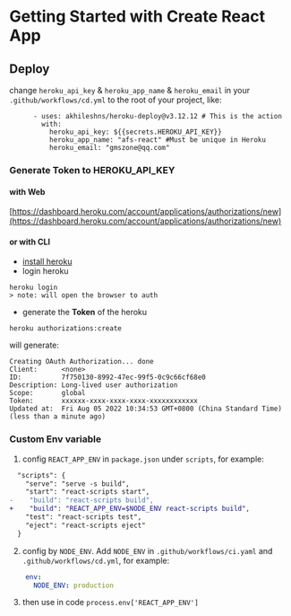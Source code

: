 # Getting Started with Create React App

## Deploy

change `heroku_api_key` & `heroku_app_name` & `heroku_email`  in your `.github/workflows/cd.yml` to the root of your project, like:

```
      - uses: akhileshns/heroku-deploy@v3.12.12 # This is the action
        with:
          heroku_api_key: ${{secrets.HEROKU_API_KEY}}
          heroku_app_name: "afs-react" #Must be unique in Heroku
          heroku_email: "gmszone@qq.com"
```

### Generate Token to HEROKU_API_KEY

#### with Web

[https://dashboard.heroku.com/account/applications/authorizations/new](https://dashboard.heroku.com/account/applications/authorizations/new)

#### or with CLI

- [install heroku](https://devcenter.heroku.com/articles/heroku-cli)
- login heroku

```
heroku login
> note: will open the browser to auth
```
- generate the **Token** of the heroku
```
heroku authorizations:create
```

will generate:

```
Creating OAuth Authorization... done
Client:      <none>
ID:          7f750130-8992-47ec-99f5-0c9c66cf68e0
Description: Long-lived user authorization
Scope:       global
Token:       xxxxxx-xxxx-xxxx-xxxx-xxxxxxxxxxxx
Updated at:  Fri Aug 05 2022 10:34:53 GMT+0800 (China Standard Time) (less than a minute ago)
```

### Custom Env variable

1. config `REACT_APP_ENV` in `package.json` under `scripts`, for example:

```diff
  "scripts": {
    "serve": "serve -s build",
    "start": "react-scripts start",
-    "build": "react-scripts build",
+    "build": "REACT_APP_ENV=$NODE_ENV react-scripts build",
    "test": "react-scripts test",
    "eject": "react-scripts eject"
  }
```

2. config by `NODE_ENV`. Add `NODE_ENV` in `.github/workflows/ci.yaml` and `.github/workflows/cd.yml`, for example:

```yaml
    env:
      NODE_ENV: production
```

3. then use in code `process.env['REACT_APP_ENV']`

